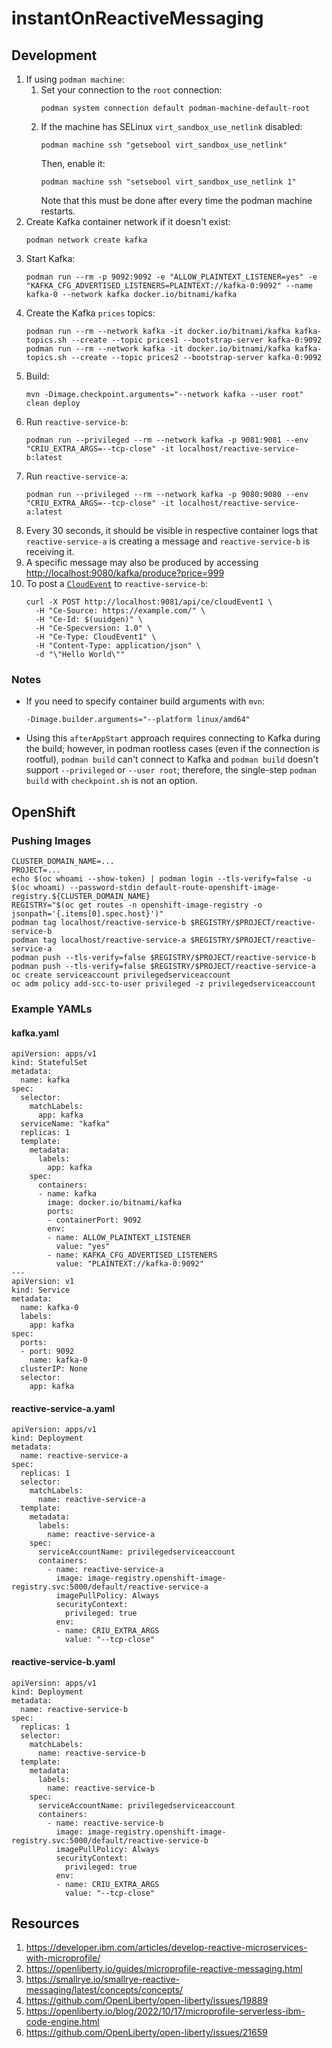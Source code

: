 # instantOnReactiveMessaging

## Development

1. If using `podman machine`:
    1. Set your connection to the `root` connection:
       ```
       podman system connection default podman-machine-default-root
       ```
    1. If the machine has SELinux `virt_sandbox_use_netlink` disabled:
       ```
       podman machine ssh "getsebool virt_sandbox_use_netlink"
       ```
       Then, enable it:
       ```
       podman machine ssh "setsebool virt_sandbox_use_netlink 1"
       ```
       Note that this must be done after every time the podman machine restarts.
1. Create Kafka container network if it doesn't exist:
   ```
   podman network create kafka
   ```
1. Start Kafka:
   ```
   podman run --rm -p 9092:9092 -e "ALLOW_PLAINTEXT_LISTENER=yes" -e "KAFKA_CFG_ADVERTISED_LISTENERS=PLAINTEXT://kafka-0:9092" --name kafka-0 --network kafka docker.io/bitnami/kafka
   ```
1. Create the Kafka `prices` topics:
   ```
   podman run --rm --network kafka -it docker.io/bitnami/kafka kafka-topics.sh --create --topic prices1 --bootstrap-server kafka-0:9092
   podman run --rm --network kafka -it docker.io/bitnami/kafka kafka-topics.sh --create --topic prices2 --bootstrap-server kafka-0:9092
   ```
1. Build:
   ```
   mvn -Dimage.checkpoint.arguments="--network kafka --user root" clean deploy
   ```
1. Run `reactive-service-b`:
   ```
   podman run --privileged --rm --network kafka -p 9081:9081 --env "CRIU_EXTRA_ARGS=--tcp-close" -it localhost/reactive-service-b:latest
   ```
1. Run `reactive-service-a`:
   ```
   podman run --privileged --rm --network kafka -p 9080:9080 --env "CRIU_EXTRA_ARGS=--tcp-close" -it localhost/reactive-service-a:latest
   ```
1. Every 30 seconds, it should be visible in respective container logs that `reactive-service-a` is creating a message and `reactive-service-b` is receiving it.
1. A specific message may also be produced by accessing <http://localhost:9080/kafka/produce?price=999>
1. To post a [`CloudEvent`](https://github.com/cloudevents/spec/blob/v1.0/spec.md#required-attributes) to `reactive-service-b`:
   ```
   curl -X POST http://localhost:9081/api/ce/cloudEvent1 \
     -H "Ce-Source: https://example.com/" \
     -H "Ce-Id: $(uuidgen)" \
     -H "Ce-Specversion: 1.0" \
     -H "Ce-Type: CloudEvent1" \
     -H "Content-Type: application/json" \
     -d "\"Hello World\""
   ```

### Notes

* If you need to specify container build arguments with `mvn`:
  ```
  -Dimage.builder.arguments="--platform linux/amd64"
  ```
* Using this `afterAppStart` approach requires connecting to Kafka during the build; however, in podman rootless cases (even if the connection is rootful), `podman build` can't connect to Kafka and `podman build` doesn't support `--privileged` or `--user root`; therefore, the single-step `podman build` with `checkpoint.sh` is not an option.

## OpenShift

### Pushing Images

```
CLUSTER_DOMAIN_NAME=...
PROJECT=...
echo $(oc whoami --show-token) | podman login --tls-verify=false -u $(oc whoami) --password-stdin default-route-openshift-image-registry.${CLUSTER_DOMAIN_NAME}
REGISTRY="$(oc get routes -n openshift-image-registry -o jsonpath='{.items[0].spec.host}')"
podman tag localhost/reactive-service-b $REGISTRY/$PROJECT/reactive-service-b
podman tag localhost/reactive-service-a $REGISTRY/$PROJECT/reactive-service-a
podman push --tls-verify=false $REGISTRY/$PROJECT/reactive-service-b
podman push --tls-verify=false $REGISTRY/$PROJECT/reactive-service-a
oc create serviceaccount privilegedserviceaccount
oc adm policy add-scc-to-user privileged -z privilegedserviceaccount
```

### Example YAMLs

#### kafka.yaml

```
apiVersion: apps/v1
kind: StatefulSet
metadata:
  name: kafka
spec:
  selector:
    matchLabels:
      app: kafka
  serviceName: "kafka"
  replicas: 1
  template:
    metadata:
      labels:
        app: kafka
    spec:
      containers:
      - name: kafka
        image: docker.io/bitnami/kafka
        ports:
        - containerPort: 9092
        env:
        - name: ALLOW_PLAINTEXT_LISTENER
          value: "yes"
        - name: KAFKA_CFG_ADVERTISED_LISTENERS
          value: "PLAINTEXT://kafka-0:9092"
---
apiVersion: v1
kind: Service
metadata:
  name: kafka-0
  labels:
    app: kafka
spec:
  ports:
  - port: 9092
    name: kafka-0
  clusterIP: None
  selector:
    app: kafka
```

#### reactive-service-a.yaml

```
apiVersion: apps/v1
kind: Deployment
metadata:
  name: reactive-service-a
spec:
  replicas: 1
  selector:
    matchLabels:
      name: reactive-service-a
  template:
    metadata:
      labels:
        name: reactive-service-a
    spec:
      serviceAccountName: privilegedserviceaccount
      containers:
        - name: reactive-service-a
          image: image-registry.openshift-image-registry.svc:5000/default/reactive-service-a
          imagePullPolicy: Always
          securityContext:
            privileged: true
          env:
          - name: CRIU_EXTRA_ARGS
            value: "--tcp-close"
```

#### reactive-service-b.yaml

```
apiVersion: apps/v1
kind: Deployment
metadata:
  name: reactive-service-b
spec:
  replicas: 1
  selector:
    matchLabels:
      name: reactive-service-b
  template:
    metadata:
      labels:
        name: reactive-service-b
    spec:
      serviceAccountName: privilegedserviceaccount
      containers:
        - name: reactive-service-b
          image: image-registry.openshift-image-registry.svc:5000/default/reactive-service-b
          imagePullPolicy: Always
          securityContext:
            privileged: true
          env:
          - name: CRIU_EXTRA_ARGS
            value: "--tcp-close"
```

## Resources

1. <https://developer.ibm.com/articles/develop-reactive-microservices-with-microprofile/>
1. <https://openliberty.io/guides/microprofile-reactive-messaging.html>
1. <https://smallrye.io/smallrye-reactive-messaging/latest/concepts/concepts/>
1. <https://github.com/OpenLiberty/open-liberty/issues/19889>
1. <https://openliberty.io/blog/2022/10/17/microprofile-serverless-ibm-code-engine.html>
1. <https://github.com/OpenLiberty/open-liberty/issues/21659>
